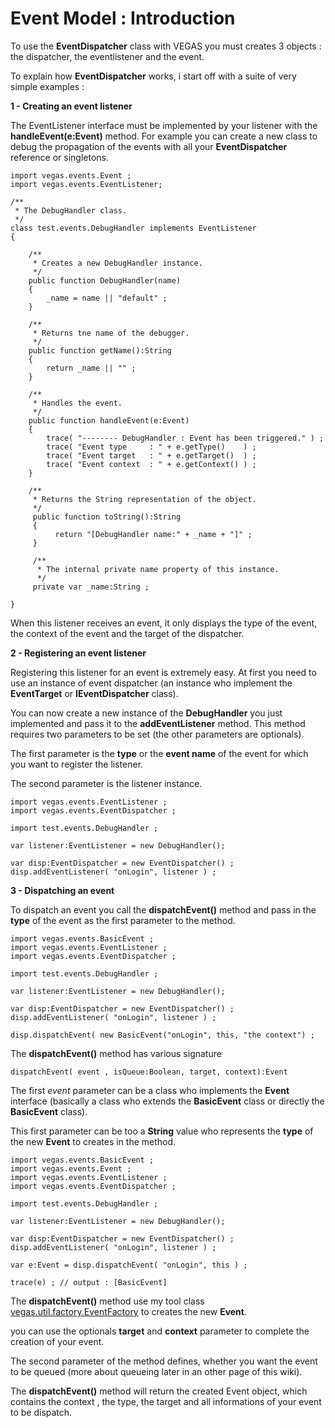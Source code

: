 # Event Model : Introduction #

To use the **EventDispatcher** class with VEGAS you must creates 3 objects : the dispatcher, the eventlistener and the event.

To explain how **EventDispatcher** works, i start off with a suite of very simple examples :

**1 - Creating an event listener**

The EventListener interface must be implemented by your listener with the **handleEvent(e:Event)** method. For example you can create a new class to debug the propagation of the events with all your **EventDispatcher** reference or singletons.

```
import vegas.events.Event ;
import vegas.events.EventListener;

/**
 * The DebugHandler class.
 */
class test.events.DebugHandler implements EventListener 
{

    /**
     * Creates a new DebugHandler instance.
     */
    public function DebugHandler(name) 
    {
        _name = name || "default" ;
    }
	
    /**
     * Returns tne name of the debugger.
     */
    public function getName():String 
    {
        return _name || "" ;
    }

    /**
     * Handles the event.
     */
    public function handleEvent(e:Event) 
    {
        trace( "-------- DebugHandler : Event has been triggered." ) ;
        trace( "Event type     : " + e.getType()    ) ;
        trace( "Event target   : " + e.getTarget()  ) ;
        trace( "Event context  : " + e.getContext() ) ;
    }
	
    /**
     * Returns the String representation of the object.
     */
     public function toString():String 
     {
          return "[DebugHandler name:" + _name + "]" ;
     }
	
     /**
      * The internal private name property of this instance.
      */
     private var _name:String ;
	
}
```
When this listener receives an event, it only displays the type of the event, the context of the event and the target of the dispatcher.

**2 - Registering an event listener**

Registering this listener for an event is extremely easy. At first you need to use an instance of event dispatcher (an instance who implement the **EventTarget** or **IEventDispatcher** class).

You can now create a new instance of the **DebugHandler** you just implemented and pass it to the **addEventListener** method. This method requires two parameters to be set (the other parameters are optionals).

The first parameter is the **type** or the **event name** of the event for which you want to register the listener.

The second parameter is the listener instance.

```
import vegas.events.EventListener ;
import vegas.events.EventDispatcher ;

import test.events.DebugHandler ;

var listener:EventListener = new DebugHandler();

var disp:EventDispatcher = new EventDispatcher() ;
disp.addEventListener( "onLogin", listener ) ;
```

**3 - Dispatching an event**

To dispatch an event you call the **dispatchEvent()** method and pass in the **type** of the event as the first parameter to the method.

```
import vegas.events.BasicEvent ;
import vegas.events.EventListener ;
import vegas.events.EventDispatcher ;

import test.events.DebugHandler ;

var listener:EventListener = new DebugHandler();

var disp:EventDispatcher = new EventDispatcher() ;
disp.addEventListener( "onLogin", listener ) ;

disp.dispatchEvent( new BasicEvent("onLogin", this, "the context") ;

```

The **dispatchEvent()** method has various signature

`dispatchEvent( event , isQueue:Boolean, target, context):Event`

The first _event_ parameter can be a class who implements the **Event** interface (basically a class who extends the **BasicEvent** class or directly the **BasicEvent** class).

This first parameter can be too a **String** value who represents the **type** of the new **Event** to creates in the method.

```
import vegas.events.BasicEvent ;
import vegas.events.Event ;
import vegas.events.EventListener ;
import vegas.events.EventDispatcher ;

import test.events.DebugHandler ;

var listener:EventListener = new DebugHandler();

var disp:EventDispatcher = new EventDispatcher() ;
disp.addEventListener( "onLogin", listener ) ;

var e:Event = disp.dispatchEvent( "onLogin", this ) ;

trace(e) ; // output : [BasicEvent]

```

The **dispatchEvent()** method use my tool class [vegas.util.factory.EventFactory](http://vegas.googlecode.com/svn/trunk/AS2/trunk/src/vegas/util/factory/EventFactory.as) to creates the new **Event**.

you can use the optionals **target** and **context** parameter to complete the creation of your event.

The second parameter of the method defines, whether you want the event to be queued (more about queueing later in an other page of this wiki).

The **dispatchEvent()** method will return the created Event object, which contains the context , the type, the target and all informations of your event to be dispatch.